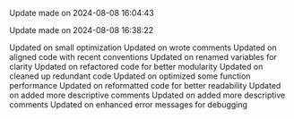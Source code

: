 
Update made on 2024-08-08 16:04:43

Update made on 2024-08-08 16:38:22

Updated on small optimization
Updated on wrote comments
Updated on aligned code with recent conventions
Updated on renamed variables for clarity
Updated on refactored code for better modularity
Updated on cleaned up redundant code
Updated on optimized some function performance
Updated on reformatted code for better readability
Updated on added more descriptive comments
Updated on added more descriptive comments
Updated on enhanced error messages for debugging
